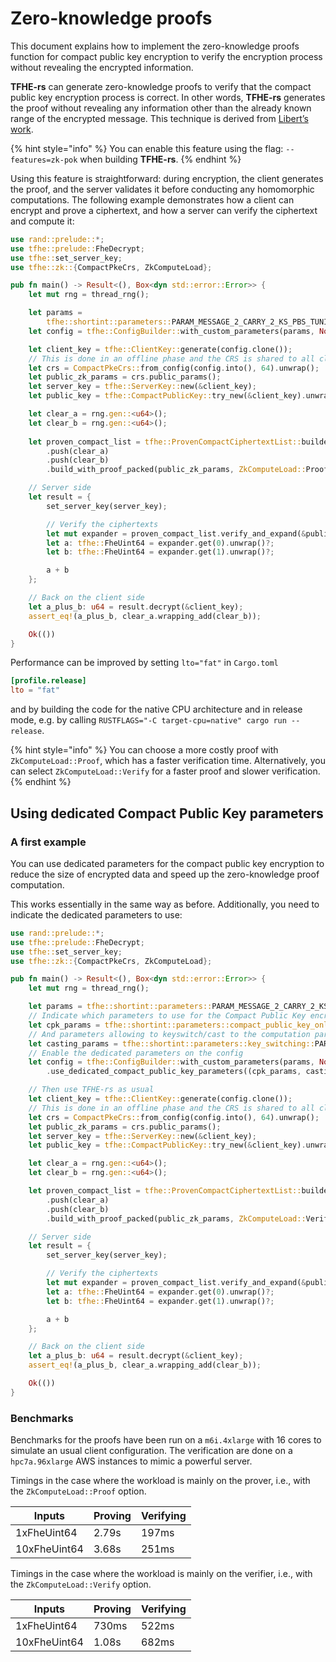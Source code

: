 # Zero-knowledge proofs

This document explains how to implement the zero-knowledge proofs function for compact public key encryption to verify the encryption process without revealing the encrypted information.

**TFHE-rs** can generate zero-knowledge proofs to verify that the compact public key encryption process is correct. In other words, **TFHE-rs** generates the proof without revealing any information other than the already known range of the encrypted message. This technique is derived from [Libert’s work](https://eprint.iacr.org/2023/800).

{% hint style="info" %}
You can enable this feature using the flag: `--features=zk-pok` when building **TFHE-rs**.
{% endhint %}

Using this feature is straightforward: during encryption, the client generates the proof, and the server validates it before conducting any homomorphic computations. The following example demonstrates how a client can encrypt and prove a ciphertext, and how a server can verify the ciphertext and compute it:

```rust
use rand::prelude::*;
use tfhe::prelude::FheDecrypt;
use tfhe::set_server_key;
use tfhe::zk::{CompactPkeCrs, ZkComputeLoad};

pub fn main() -> Result<(), Box<dyn std::error::Error>> {
    let mut rng = thread_rng();

    let params =
        tfhe::shortint::parameters::PARAM_MESSAGE_2_CARRY_2_KS_PBS_TUNIFORM_2M64;
    let config = tfhe::ConfigBuilder::with_custom_parameters(params, None);

    let client_key = tfhe::ClientKey::generate(config.clone());
    // This is done in an offline phase and the CRS is shared to all clients and the server
    let crs = CompactPkeCrs::from_config(config.into(), 64).unwrap();
    let public_zk_params = crs.public_params();
    let server_key = tfhe::ServerKey::new(&client_key);
    let public_key = tfhe::CompactPublicKey::try_new(&client_key).unwrap();

    let clear_a = rng.gen::<u64>();
    let clear_b = rng.gen::<u64>();
    
    let proven_compact_list = tfhe::ProvenCompactCiphertextList::builder(&public_key)
        .push(clear_a)
        .push(clear_b)
        .build_with_proof_packed(public_zk_params, ZkComputeLoad::Proof)?;

    // Server side
    let result = {
        set_server_key(server_key);

        // Verify the ciphertexts
        let mut expander = proven_compact_list.verify_and_expand(&public_zk_params, &public_key)?;
        let a: tfhe::FheUint64 = expander.get(0).unwrap()?;
        let b: tfhe::FheUint64 = expander.get(1).unwrap()?;

        a + b
    };

    // Back on the client side
    let a_plus_b: u64 = result.decrypt(&client_key);
    assert_eq!(a_plus_b, clear_a.wrapping_add(clear_b));

    Ok(())
}
```

Performance can be improved by setting `lto="fat"` in `Cargo.toml`
```toml
[profile.release]
lto = "fat"
```
and by building the code for the native CPU architecture and in release mode, e.g. by calling `RUSTFLAGS="-C target-cpu=native" cargo run --release`.

{% hint style="info" %}
You can choose a more costly proof with `ZkComputeLoad::Proof`, which has a faster verification time.  Alternatively, you can select `ZkComputeLoad::Verify` for a faster proof and slower verification.
{% endhint %}

## Using dedicated Compact Public Key parameters

### A first example
You can use dedicated parameters for the compact public key encryption to reduce the size of encrypted data and speed up the zero-knowledge proof computation.

This works essentially in the same way as before. Additionally, you need to indicate the dedicated parameters to use:

```rust
use rand::prelude::*;
use tfhe::prelude::FheDecrypt;
use tfhe::set_server_key;
use tfhe::zk::{CompactPkeCrs, ZkComputeLoad};

pub fn main() -> Result<(), Box<dyn std::error::Error>> {
    let mut rng = thread_rng();

    let params = tfhe::shortint::parameters::PARAM_MESSAGE_2_CARRY_2_KS_PBS_TUNIFORM_2M64;
    // Indicate which parameters to use for the Compact Public Key encryption
    let cpk_params = tfhe::shortint::parameters::compact_public_key_only::PARAM_PKE_MESSAGE_2_CARRY_2_KS_PBS_TUNIFORM_2M64;
    // And parameters allowing to keyswitch/cast to the computation parameters.
    let casting_params = tfhe::shortint::parameters::key_switching::PARAM_KEYSWITCH_MESSAGE_2_CARRY_2_KS_PBS_TUNIFORM_2M64;
    // Enable the dedicated parameters on the config
    let config = tfhe::ConfigBuilder::with_custom_parameters(params, None)
        .use_dedicated_compact_public_key_parameters((cpk_params, casting_params));

    // Then use TFHE-rs as usual
    let client_key = tfhe::ClientKey::generate(config.clone());
    // This is done in an offline phase and the CRS is shared to all clients and the server
    let crs = CompactPkeCrs::from_config(config.into(), 64).unwrap();
    let public_zk_params = crs.public_params();
    let server_key = tfhe::ServerKey::new(&client_key);
    let public_key = tfhe::CompactPublicKey::try_new(&client_key).unwrap();

    let clear_a = rng.gen::<u64>();
    let clear_b = rng.gen::<u64>();

    let proven_compact_list = tfhe::ProvenCompactCiphertextList::builder(&public_key)
        .push(clear_a)
        .push(clear_b)
        .build_with_proof_packed(public_zk_params, ZkComputeLoad::Verify)?;

    // Server side
    let result = {
        set_server_key(server_key);

        // Verify the ciphertexts
        let mut expander = proven_compact_list.verify_and_expand(&public_zk_params, &public_key)?;
        let a: tfhe::FheUint64 = expander.get(0).unwrap()?;
        let b: tfhe::FheUint64 = expander.get(1).unwrap()?;

        a + b
    };

    // Back on the client side
    let a_plus_b: u64 = result.decrypt(&client_key);
    assert_eq!(a_plus_b, clear_a.wrapping_add(clear_b));

    Ok(())
}
```

### Benchmarks
Benchmarks for the proofs have been run on a `m6i.4xlarge` with 16 cores to simulate an usual client configuration.  The verification are done on a `hpc7a.96xlarge` AWS instances to mimic a powerful server. 

Timings in the case where the workload is mainly on the prover, i.e., with the  `ZkComputeLoad::Proof` option.

| Inputs       | Proving | Verifying |
|--------------|---------|-----------|
| 1xFheUint64  | 2.79s   | 197ms     |
| 10xFheUint64 | 3.68s   | 251ms     |
 

Timings in the case where the workload is mainly on the verifier, i.e., with the  `ZkComputeLoad::Verify` option.

| Inputs       | Proving | Verifying |
|--------------|---------|-----------|
| 1xFheUint64  | 730ms   | 522ms     |
| 10xFheUint64 | 1.08s   | 682ms     |
